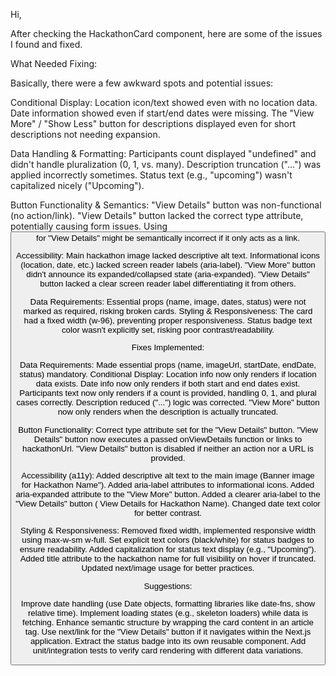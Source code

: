 Hi,

After checking the HackathonCard component, here are some of the issues I found and fixed.

What Needed Fixing:

Basically, there were a few awkward spots and potential issues:

Conditional Display:
Location icon/text showed even with no location data.
Date information showed even if start/end dates were missing.
The "View More" / "Show Less" button for descriptions displayed even for short descriptions not needing expansion.


Data Handling & Formatting:
Participants count displayed "undefined" and didn't handle pluralization (0, 1, vs. many).
Description truncation ("...") was applied incorrectly sometimes.
Status text (e.g., "upcoming") wasn't capitalized nicely ("Upcoming").


Button Functionality & Semantics:
"View Details" button was non-functional (no action/link).
"View Details" button lacked the correct type attribute, potentially causing form issues.
Using <button> for "View Details" might be semantically incorrect if it only acts as a link.


Accessibility:
Main hackathon image lacked descriptive alt text.
Informational icons (location, date, etc.) lacked screen reader labels (aria-label).
"View More" button didn't announce its expanded/collapsed state (aria-expanded).
"View Details" button lacked a clear screen reader label differentiating it from others.


Data Requirements:
Essential props (name, image, dates, status) were not marked as required, risking broken cards.
Styling & Responsiveness:
The card had a fixed width (w-96), preventing proper responsiveness.
Status badge text color wasn't explicitly set, risking poor contrast/readability.


Fixes Implemented:

Data Requirements:     Made essential props (name, imageUrl, startDate, endDate, status) mandatory.
Conditional Display:
Location info now only renders if location data exists.
Date info now only renders if both start and end dates exist.
Participants text now only renders if a count is provided, handling 0, 1, and plural cases correctly.
Description reduced ("...") logic was corrected.
"View More" button now only renders when the description is actually truncated.

Button Functionality:
Correct type attribute set for the "View Details" button.
"View Details" button now executes a passed onViewDetails function or links to hackathonUrl.
"View Details" button is disabled if neither an action nor a URL is provided.

Accessibility (a11y):
Added descriptive alt text to the main image (Banner image for Hackathon Name").
Added aria-label attributes to informational icons.
Added aria-expanded attribute to the "View More" button.
Added a clearer aria-label to the "View Details" button ( View Details for Hackathon Name).
Changed date text color for better contrast.

Styling & Responsiveness:
Removed fixed width, implemented responsive width using max-w-sm w-full.
Set explicit text colors (black/white) for status badges to ensure readability.
Added capitalization for status text display (e.g., "Upcoming").
Added title attribute to the hackathon name for full visibility on hover if truncated.
Updated next/image usage for better practices.


Suggestions:

Improve date handling (use Date objects, formatting libraries like date-fns, show relative time).
Implement loading states (e.g., skeleton loaders) while data is fetching.
Enhance semantic structure by wrapping the card content in an article tag.
Use next/link for the "View Details" button if it navigates within the Next.js application.
Extract the status badge into its own reusable component.
Add unit/integration tests to verify card rendering with different data variations.








